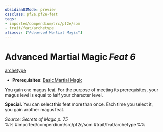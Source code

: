 ```yaml
---
obsidianUIMode: preview
cssclass: pf2e,pf2e-feat
tags:
- imported/compendium/src/pf2e/som
- trait/feat/archetype
aliases: ["Advanced Martial Magic"]
---
```

# Advanced Martial Magic  *Feat 6*  
[archetype](archetype.md)  

- **Prerequisites**: [Basic Martial Magic](basic-martial-magic-som.md)

You gain one magus feat. For the purpose of meeting its prerequisites, your magus level is equal to half your character level.

**Special.** You can select this feat more than once. Each time you select it, you gain another magus feat.

*Source: Secrets of Magic p. 75*  
%% #imported/compendium/src/pf2e/som #trait/feat/archetype %%